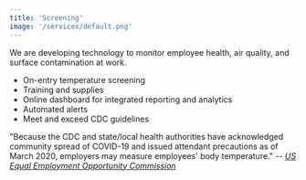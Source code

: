 ```yaml
---
title: 'Screening'
image: '/services/default.png'
---
```


We are developing technology to monitor employee health, air quality, and surface contamination
at work.

- On-entry temperature screening
- Training and supplies
- Online dashboard for integrated reporting and analytics
- Automated alerts
- Meet and exceed CDC guidelines

"Because the CDC and state/local health authorities have acknowledged community spread of
COVID-19 and issued attendant precautions as of March 2020, employers may measure employees'
body temperature." -- [*US Equal Employment Opportunity Commission*][1]

[1]: https://web.archive.org/web/20200512235551/https://www.eeoc.gov/laws/guidance/pandemic-preparedness-workplace-and-americans-disabilities-act
